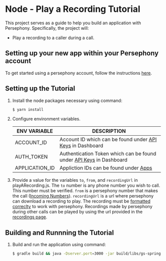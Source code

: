 # Node - Play a Recording Tutorial

This project serves as a guide to help you build an application with Persephony. Specifically, the project will:

- Play a recording to a caller during a call.   

## Setting up your new app within your Persephony account

To get started using a persephony account, follow the instructions [here](https://persephony-docs.readme.io/docs/getting-started-with-persephony).

## Setting up the Tutorial

1. Install the node packages necessary using command:

   ```bash
   $ yarn install
   ```

2. Configure environment variables.

   | ENV VARIABLE            | DESCRIPTION                                                                                                                                                                             |
   | ----------------------- | --------------------------------------------------------------------------------------------------------------------------------------------------------------------------------------- |
   | ACCOUNT_ID              | Account ID which can be found under [API Keys](https://www.persephony.com/dashboard/portal/account/authentication) in Dashboard                                                         |
   | AUTH_TOKEN              | Authentication Token which can be found under [API Keys](https://www.persephony.com/dashboard/portal/account/authentication) in Dashboard                                               |
   | APPLICATION_ID | Appliction IDs can be found under [Apps](https://www.persephony.com/dashboard/portal/applications)

3. Provide a value for the variables `to`, `from`, and `recordingUrl` in playARecording.js. The `to` number is any phone number you wish to call. This number must be verified. `from` is a persephony number that makes the call ([Incoming Numbers](https://www.persephony.com/dashboard/portal/numbers)). `recordingUrl` is a url where persephony can download a recording to play. The recording must be [formatted correclty](https://docs.persephony.com/reference/interactive-voice-response-ivr#play) to work with persephony. Recordings made by persephony during other calls can be played by using the url provided in the [recordings page](https://www.persephony.com/dashboard/portal/recordings).

## Building and Runnning the Tutorial

1. Build and run the application using command:

   ```bash
   $ gradle build && java -Dserver.port=3000 -jar build/libs/gs-spring-boot-0.1.0.jar
   ```
